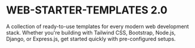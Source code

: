 # WEB-STARTER-TEMPLATES 2.0
A collection of ready-to-use templates for every modern web development stack. Whether you're building with Tailwind CSS, Bootstrap, Node.js, Django, or Express.js, get started quickly with pre-configured setups.
